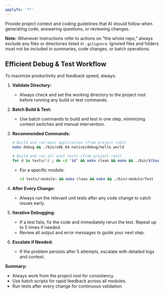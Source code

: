 ```yaml
---
applyTo: '**'
---
```


Provide project context and coding guidelines that AI should follow when generating code, answering questions, or reviewing changes.

**Note:** Whenever instructions refer to actions on "the whole repo," always exclude any files or directories listed in `.gitignore`. Ignored files and folders must not be included in summaries, code changes, or batch operations.

## Efficient Debug & Test Workflow

To maximize productivity and feedback speed, always:

1. **Validate Directory:**
   - Always check and set the working directory to the project root before running any build or test commands.

2. **Batch Build & Test:**
   - Use batch commands to build and test in one step, minimizing context switches and manual intervention.

3. **Recommended Commands:**

   ```bash
   # Build and run main application (from project root)
   make debug && ./bin/x86_64-native/debug/hello_world

   # Build and run all unit tests (from project root)
   for d in tests/*/ ; do cd "$d" && make clean && make && ./bin/$(basename "$d")Test && cd -; done
   ```

   - For a specific module:
     ```bash
     cd tests/<module> && make clean && make && ./bin/<module>Test
     ```

4. **After Every Change:**
   - Always run the relevant unit tests after any code change to catch issues early.

5. **Iterative Debugging:**
   - If a test fails, fix the code and immediately rerun the test. Repeat up to 5 times if needed.
   - Review all output and error messages to guide your next step.

6. **Escalate if Needed:**
   - If the problem persists after 5 attempts, escalate with detailed logs and context.

**Summary:**
- Always work from the project root for consistency.
- Use batch scripts for rapid feedback across all modules.
- Run tests after every change for continuous validation.